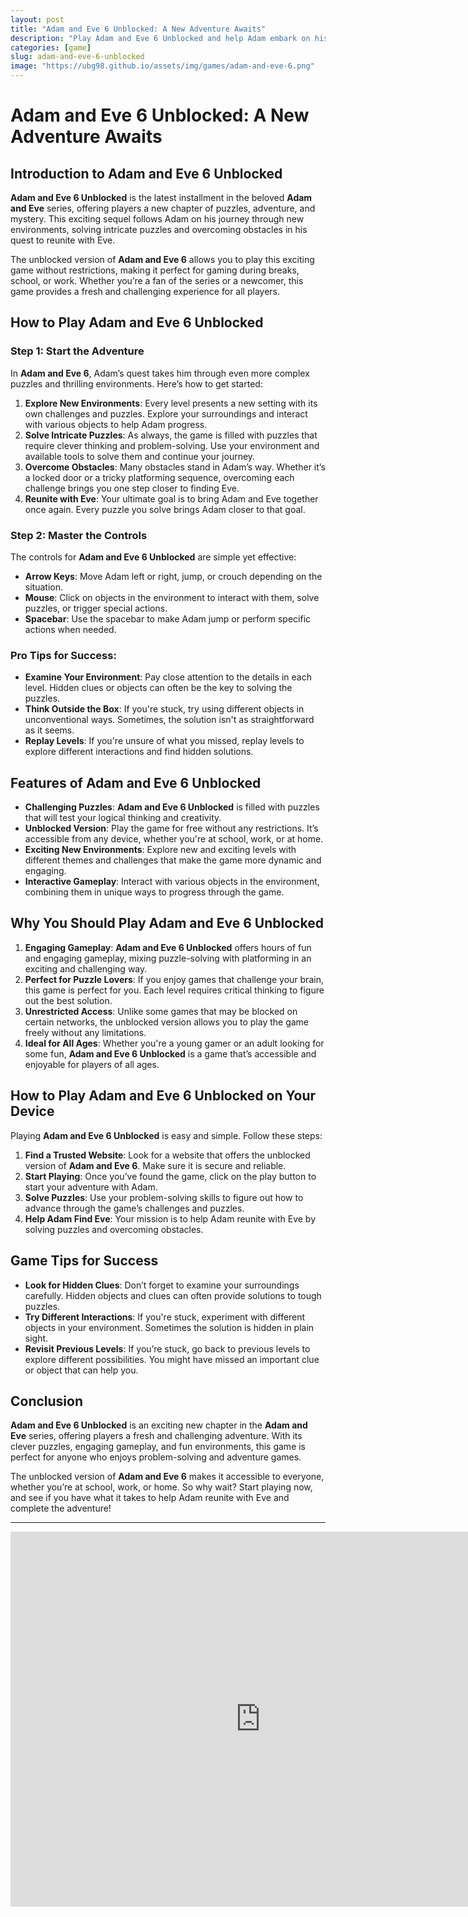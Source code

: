 ```yaml
---
layout: post
title: "Adam and Eve 6 Unblocked: A New Adventure Awaits"
description: "Play Adam and Eve 6 Unblocked and help Adam embark on his latest journey. Solve new puzzles, explore unique environments, and reunite with Eve in this exciting sequel."
categories: [game]
slug: adam-and-eve-6-unblocked
image: "https://ubg98.github.io/assets/img/games/adam-and-eve-6.png"
---
```


# Adam and Eve 6 Unblocked: A New Adventure Awaits

## Introduction to Adam and Eve 6 Unblocked

**Adam and Eve 6 Unblocked** is the latest installment in the beloved **Adam and Eve** series, offering players a new chapter of puzzles, adventure, and mystery. This exciting sequel follows Adam on his journey through new environments, solving intricate puzzles and overcoming obstacles in his quest to reunite with Eve.

The unblocked version of **Adam and Eve 6** allows you to play this exciting game without restrictions, making it perfect for gaming during breaks, school, or work. Whether you’re a fan of the series or a newcomer, this game provides a fresh and challenging experience for all players.

## How to Play Adam and Eve 6 Unblocked

### Step 1: Start the Adventure

In **Adam and Eve 6**, Adam’s quest takes him through even more complex puzzles and thrilling environments. Here’s how to get started:

1. **Explore New Environments**: Every level presents a new setting with its own challenges and puzzles. Explore your surroundings and interact with various objects to help Adam progress.
2. **Solve Intricate Puzzles**: As always, the game is filled with puzzles that require clever thinking and problem-solving. Use your environment and available tools to solve them and continue your journey.
3. **Overcome Obstacles**: Many obstacles stand in Adam’s way. Whether it’s a locked door or a tricky platforming sequence, overcoming each challenge brings you one step closer to finding Eve.
4. **Reunite with Eve**: Your ultimate goal is to bring Adam and Eve together once again. Every puzzle you solve brings Adam closer to that goal.

### Step 2: Master the Controls

The controls for **Adam and Eve 6 Unblocked** are simple yet effective:

- **Arrow Keys**: Move Adam left or right, jump, or crouch depending on the situation.
- **Mouse**: Click on objects in the environment to interact with them, solve puzzles, or trigger special actions.
- **Spacebar**: Use the spacebar to make Adam jump or perform specific actions when needed.

### Pro Tips for Success:
- **Examine Your Environment**: Pay close attention to the details in each level. Hidden clues or objects can often be the key to solving the puzzles.
- **Think Outside the Box**: If you're stuck, try using different objects in unconventional ways. Sometimes, the solution isn't as straightforward as it seems.
- **Replay Levels**: If you're unsure of what you missed, replay levels to explore different interactions and find hidden solutions.

## Features of Adam and Eve 6 Unblocked

- **Challenging Puzzles**: **Adam and Eve 6 Unblocked** is filled with puzzles that will test your logical thinking and creativity.
- **Unblocked Version**: Play the game for free without any restrictions. It’s accessible from any device, whether you're at school, work, or at home.
- **Exciting New Environments**: Explore new and exciting levels with different themes and challenges that make the game more dynamic and engaging.
- **Interactive Gameplay**: Interact with various objects in the environment, combining them in unique ways to progress through the game.

## Why You Should Play Adam and Eve 6 Unblocked

1. **Engaging Gameplay**: **Adam and Eve 6 Unblocked** offers hours of fun and engaging gameplay, mixing puzzle-solving with platforming in an exciting and challenging way.
2. **Perfect for Puzzle Lovers**: If you enjoy games that challenge your brain, this game is perfect for you. Each level requires critical thinking to figure out the best solution.
3. **Unrestricted Access**: Unlike some games that may be blocked on certain networks, the unblocked version allows you to play the game freely without any limitations.
4. **Ideal for All Ages**: Whether you're a young gamer or an adult looking for some fun, **Adam and Eve 6 Unblocked** is a game that’s accessible and enjoyable for players of all ages.

## How to Play Adam and Eve 6 Unblocked on Your Device

Playing **Adam and Eve 6 Unblocked** is easy and simple. Follow these steps:

1. **Find a Trusted Website**: Look for a website that offers the unblocked version of **Adam and Eve 6**. Make sure it is secure and reliable.
2. **Start Playing**: Once you’ve found the game, click on the play button to start your adventure with Adam.
3. **Solve Puzzles**: Use your problem-solving skills to figure out how to advance through the game’s challenges and puzzles.
4. **Help Adam Find Eve**: Your mission is to help Adam reunite with Eve by solving puzzles and overcoming obstacles.

## Game Tips for Success

- **Look for Hidden Clues**: Don’t forget to examine your surroundings carefully. Hidden objects and clues can often provide solutions to tough puzzles.
- **Try Different Interactions**: If you're stuck, experiment with different objects in your environment. Sometimes the solution is hidden in plain sight.
- **Revisit Previous Levels**: If you’re stuck, go back to previous levels to explore different possibilities. You might have missed an important clue or object that can help you.

## Conclusion

**Adam and Eve 6 Unblocked** is an exciting new chapter in the **Adam and Eve** series, offering players a fresh and challenging adventure. With its clever puzzles, engaging gameplay, and fun environments, this game is perfect for anyone who enjoys problem-solving and adventure games.

The unblocked version of **Adam and Eve 6** makes it accessible to everyone, whether you’re at school, work, or home. So why wait? Start playing now, and see if you have what it takes to help Adam reunite with Eve and complete the adventure!

---

<!-- Embed Iframe Game -->
<div class="game-embed">
  <iframe src="https://example.com/adam-and-eve-6" width="800" height="600" frameborder="0" allowfullscreen></iframe>
</div>
